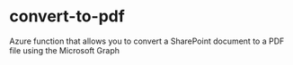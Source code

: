 # convert-to-pdf
Azure function that allows you to convert a SharePoint document to a PDF file using the Microsoft Graph

